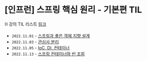 # [인프런] 스프링 핵심 원리 - 기본편 TIL
⛓️ 강의 TIL 리스트 <a href='https://tame-griffin-5f8.notion.site/4d32186ee7d94ea1bebdcf480bfdef5f'>링크</a>
- `2022.11.01` - <a href='https://tame-griffin-5f8.notion.site/f13891704eb54d598131cf5f12644eae'>스프링과 좋은 객체 지향 설계</a>
- `2022.11.03` - <a href='https://tame-griffin-5f8.notion.site/30e12c751e3c44d185626e5e0691c060'>관심사 분리</a>
- `2022.11.05` - <a href='https://tame-griffin-5f8.notion.site/IoC-DI-31cd26b161e042adaf43ea809c4198a9'>IoC, DI, 컨테이너</a>
- `2022.11.13` - <a href='https://tame-griffin-5f8.notion.site/ffd5ee961f5d4037b233122da157731d'>스프링 컨테이너와 빈 조회</a>